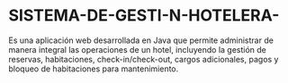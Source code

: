# SISTEMA-DE-GESTI-N-HOTELERA-
Es una aplicación web desarrollada en Java que permite  administrar de manera integral las operaciones de un hotel, incluyendo la gestión de reservas,  habitaciones, check-in/check-out, cargos adicionales, pagos y bloqueo de habitaciones para  mantenimiento.
